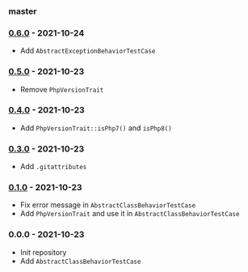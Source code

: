 ### master

### [0.6.0](../../compare/0.5.0...0.6.0) - 2021-10-24

- Add `AbstractExceptionBehaviorTestCase`

### [0.5.0](../../compare/0.4.0...0.5.0) - 2021-10-23

- Remove `PhpVersionTrait`

### [0.4.0](../../compare/0.3.0...0.4.0) - 2021-10-23

- Add `PhpVersionTrait::isPhp7()` and `isPhp8()`

### [0.3.0](../../compare/0.1.0...0.3.0) - 2021-10-23

- Add `.gitattributes`

### [0.1.0](../../compare/0.0.0...0.1.0) - 2021-10-23

- Fix error message in `AbstractClassBehaviorTestCase`
- Add `PhpVersionTrait` and use it in `AbstractClassBehaviorTestCase`

### 0.0.0 - 2021-10-23

- Init repository
- Add `AbstractClassBehaviorTestCase`
